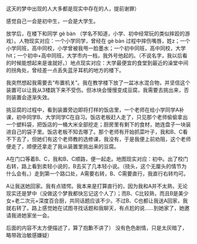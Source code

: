 这天的梦中出现的人大多都是现实中存在的人，提前谢罪）

感觉自己一会是初中生，一会是大学生。

放学后，在楼下和同学 gè bàn （学名不知道，小学、初中经常玩的类似摔跤的游戏）。人物现实对应：一个小学同学，曾经在 gè bàn 过程中摔伤嘴唇，姓z；一个小学同班，高中同校，小学曾被我甩一脸墨水；一个初中同班，高中同校，大学hit；一个初中+高中同班，大学市内一档，我外号他起的。（不说名字，我以后看的时候能想起来是谁就好。）地点现实对应：大学最便宜的食堂到最近的澡堂中间的拐角处，曾经差一点丢失蓝牙耳机的地方的楼下。

我突然想起我需要去“布置机关”。我在教学楼下放了一盆冰水混合物，并坚信这个装置可以让我从3楼跳下来不受伤。但冰块会慢慢变成豆腐，我需要去挑出来，否则装置会逐渐失效。

挑豆腐的过程中，看到装置旁边即将打样的饭店里，一个老师在给小学同学A补课，初中同学B、大学同学C在自习。饭店老板赶人走了，只见那个老师偷偷拿出一个塑料袋，把饭店的一桶大米全部挖走；厨房里有剩下的食材，她连盘子一块装进自己的袋子里。饭店老板不知去哪了。那个老师有开始抓菜叶子，我和B、C看不下去了，但她们有这个老师教的选修课，我没有，于是我便上前劝阻，这个老师便走了，顺便还拿走了我从装置里挑出来的豆腐。

A在门口等着B、C，我和B、C顺路，便一起走。地图现实对应：初中。出了校门右转，路上看到卖轻小说的，B去买了几本轻小说。（挠头，这个无厘头的情节为什么会有。）走到第一个路口处，A需要右转，B、C需要直行，我直行右转均可。

A让我送她回家。我有点错愕。我本来是打算直行的，因为我和A并不太熟，无论现实还是梦中（没做这个梦我都快忘记这个人了）；而B、C比较熟，而且B是美少女+老二次元+深度百合厨，共同话题应该不少。不过B、C也都让我送A回家，我就右转了。路上感觉她在试图寻找话题和我聊天，有点尬的说……到她家了，她邀请我进她家坐一会。

后面的内容不太方便描述了，算了抱歉不讲了）
没有色色剧情，只是太灰暗了，略带政治敏感嫌疑）
